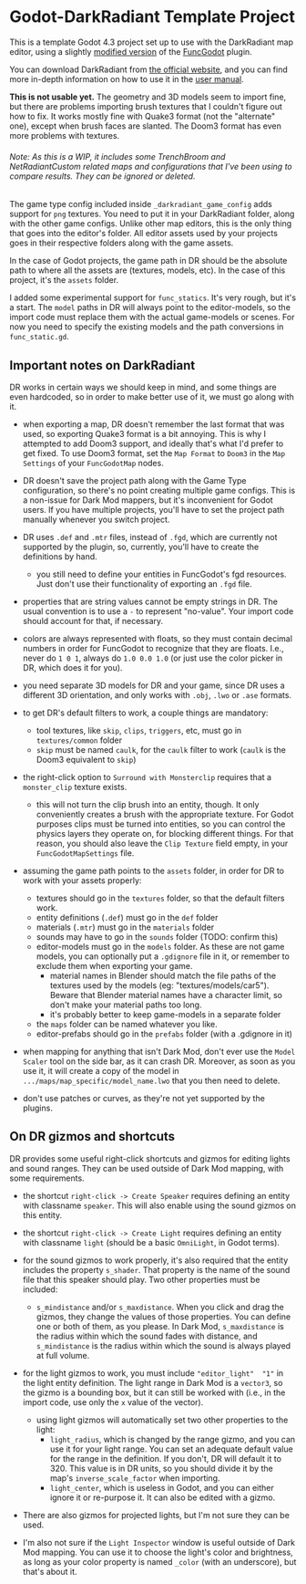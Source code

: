 # Godot-DarkRadiant Template Project

This is a template Godot 4.3 project set up to use with the DarkRadiant map editor, using a slightly [modified version](https://github.com/Skaruts/func_godot_plugin/tree/dark_radiant_support) of the [FuncGodot](https://github.com/func-godot/func_godot_plugin) plugin.

You can download DarkRadiant from [the official website](https://www.darkradiant.net), and you can find more in-depth information on how to use it in the [user manual](https://www.darkradiant.net/userguide).

**This is not usable yet.** The geometry and 3D models seem to import fine, but there are problems importing brush textures that I couldn't figure out how to fix. It works mostly fine with Quake3 format (not the "alternate" one), except when brush faces are slanted. The Doom3 format has even more problems with textures.

###### Note: As this is a WIP, it includes some TrenchBroom and NetRadiantCustom related maps and configurations that I've been using to compare results. They can be ignored or deleted.

The game type config included inside `_darkradiant_game_config` adds support for `png` textures. You need to put it in your DarkRadiant folder, along with the other game configs. Unlike other map editors, this is the only thing that goes into the editor's folder. All editor assets used by your projects goes in their respective folders along with the game assets.

In the case of Godot projects, the game path in DR should be the absolute path to where all the assets are (textures, models, etc). In the case of this project, it's the `assets` folder.

I added some experimental support for `func_statics`. It's very rough, but it's a start. The `model` paths in DR will always point to the editor-models, so the import code must replace them with the actual game-models or scenes. For now you need to specify the existing models and the path conversions in `func_static.gd`.


## Important notes on DarkRadiant

DR works in certain ways we should keep in mind, and some things are even hardcoded, so in order to make better use of it, we must go along with it.

- when exporting a map, DR doesn't remember the last format that was used, so exporting Quake3 format is a bit annoying. This is why I attempted to add Doom3 support, and ideally that's what I'd prefer to get fixed. To use Doom3 format, set the `Map Format` to `Doom3` in the `Map Settings` of your `FuncGodotMap` nodes.

- DR doesn't save the project path along with the Game Type configuration, so there's no point creating multiple game configs. This is a non-issue for Dark Mod mappers, but it's inconvenient for Godot users. If you have multiple projects, you'll have to set the project path manually whenever you switch project.

- DR uses `.def` and `.mtr` files, instead of `.fgd`, which are currently not supported by the plugin, so, currently, you'll have to create the definitions by hand.
	- you still need to define your entities in FuncGodot's fgd resources. Just don't use their functionality of exporting an `.fgd` file.

- properties that are string values cannot be empty strings in DR. The usual convention is to use a `-` to represent "no-value". Your import code should account for that, if necessary.

- colors are always represented with floats, so they must contain decimal numbers in order for FuncGodot to recognize that they are floats. I.e., never do `1 0 1`, always do `1.0 0.0 1.0` (or just use the color picker in DR, which does it for you).

- you need separate 3D models for DR and your game, since DR uses a different 3D orientation, and only works with `.obj`, `.lwo` or `.ase` formats.

- to get DR's default filters to work, a couple things are mandatory:
	- tool textures, like `skip`, `clips`, `triggers`, etc, must go in `textures/common` folder
	- `skip` must be named `caulk`, for the `caulk` filter to work (`caulk` is the Doom3 equivalent to `skip`)

- the right-click option to `Surround with Monsterclip` requires that a `monster_clip` texture exists.
	- this will not turn the clip brush into an entity, though. It only conveniently creates a brush with the appropriate texture. For Godot purposes clips must be turned into entities, so you can control the physics layers they operate on, for blocking different things. For that reason, you should also leave the `Clip Texture` field empty, in your `FuncGodotMapSettings` file.

- assuming the game path points to the `assets` folder, in order for DR to work with your assets properly:
	- textures should go in the `textures` folder, so that the default filters work.
	- entity definitions (`.def`) must go in the `def` folder
	- materials (`.mtr`) must go in the `materials` folder
	- sounds may have to go in the `sounds` folder (TODO: confirm this)
	- editor-models must go in the `models` folder. As these are not game models, you can optionally put a `.gdignore` file in it, or remember to exclude them when exporting your game.
		- material names in Blender should match the file paths of the textures used by the models (eg: "textures/models/car5"). Beware that Blender material names have a character limit, so don't make your material paths too long.
		- it's probably better to keep game-models in a separate folder
	- the `maps` folder can be named whatever you like.
	- editor-prefabs should go in the `prefabs` folder (with a .gdignore in it)

- when mapping for anything that isn't Dark Mod, don't ever use the `Model Scaler` tool on the side bar, as it can crash DR. Moreover, as soon as you use it, it will create a copy of the model in `.../maps/map_specific/model_name.lwo` that you then need to delete.

- don't use patches or curves, as they're not yet supported by the plugins.


## On DR gizmos and shortcuts

DR provides some useful right-click shortcuts and gizmos for editing lights and sound ranges. They can be used outside of Dark Mod mapping, with some requirements.

- the shortcut `right-click -> Create Speaker` requires defining an entity with classname `speaker`. This will also enable using the sound gizmos on this entity.
- the shortcut `right-click -> Create Light` requires defining an entity with classname `light` (should be a basic `OmniLight`, in Godot terms).

- for the sound gizmos to work properly, it's also required that the entity includes the property `s_shader`. That property is the name of the sound file that this speaker should play. Two other properties must be included:
	- `s_mindistance` and/or `s_maxdistance`. When you click and drag the gizmos, they change the values of those properties. You can define one or both of them, as you please. In Dark Mod, `s_maxdistance` is the radius within which the sound fades with distance, and `s_mindistance` is the radius within which the sound is always played at full volume.

- for the light gizmos to work, you must include `"editor_light"  "1"` in the light entity definition. The light range in Dark Mod is a `vector3`, so the gizmo is a bounding box, but it can still be worked with (i.e., in the import code, use only the `x` value of the vector).
	- using light gizmos will automatically set two other properties to the light:
		- `light_radius`, which is changed by the range gizmo, and you can use it for your light range. You can set an adequate default value for the range in the definition. If you don't, DR will default it to 320. This value is in DR units, so you should divide it by the map's `inverse_scale_factor` when importing.
		- `light_center`, which is useless in Godot, and you can either ignore it or re-purpose it. It can also be edited with a gizmo.

- There are also gizmos for projected lights, but I'm not sure they can be used.

- I'm also not sure if the `Light Inspector` window is useful outside of Dark Mod mapping. You can use it to choose the light's color and brightness, as long as your color property is named `_color` (with an underscore), but that's about it.
